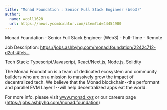 ```yaml
---
title: "Monad Foundation : Senior Full Stack Engineer (Web3)"
author:
  name: wcoll1628
  url: https://news.ycombinator.com/item?id=44454900
---
```

Monad Foundation - Senior Full Stack Engineer (Web3) - Full-Time - Remote

Job Description: <a href="https:&#x2F;&#x2F;jobs.ashbyhq.com&#x2F;monad.foundation&#x2F;2242c712-d2cf-4fe5-8cc4-eae0ce2bc4f5" rel="nofollow">https:&#x2F;&#x2F;jobs.ashbyhq.com&#x2F;monad.foundation&#x2F;2242c712-d2cf-4fe5...</a>

Tech Stack: Typescript&#x2F;Javascript, React&#x2F;Next.js, Node.js, Solidity

The Monad Foundation is a team of dedicated ecosystem and community builders who are on a mission to massively grow the impact of decentralized tech. We believe that the Monad blockchain--the performant and parallel EVM Layer 1--will help decentralized apps eat the world.

For more info, please visit www.monad.xyz or our careers page (<a href="https:&#x2F;&#x2F;jobs.ashbyhq.com&#x2F;monad.foundation" rel="nofollow">https:&#x2F;&#x2F;jobs.ashbyhq.com&#x2F;monad.foundation</a>)
<JobApplication />
